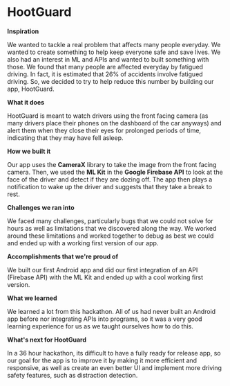 # HootGuard

<b>Inspiration</b>

We wanted to tackle a real problem that affects many people everyday. We wanted to create something to help keep everyone safe and save lives. We also had an interest in ML and APIs and wanted to built something with those. We found that many people are affected everyday by fatigued driving. In fact, it is estimated that 26% of accidents involve fatigued driving. So, we decided to try to help reduce this number by building our app, HootGuard.

<b>What it does</b>

HootGuard is meant to watch drivers using the front facing camera (as many drivers place their phones on the dashboard of the car anyways) and alert them when they close their eyes for prolonged periods of time, indicating that they may have fell asleep.

<b>How we built it</b>

Our app uses the <b>CameraX</b> library to take the image from the front facing camera. Then, we used the <b>ML Kit</b> in the <b>Google Firebase API</b> to look at the face of the driver and detect if they are dozing off. The app then plays a notification to wake up the driver and suggests that they take a break to rest.

<b>Challenges we ran into</b>

We faced many challenges, particularly bugs that we could not solve for hours as well as limitations that we discovered along the way. We worked around these limitations and worked together to debug as best we could and ended up with a working first version of our app.

<b>Accomplishments that we're proud of</b>

We built our first Android app and did our first integration of an API (Firebase API) with the ML Kit and ended up with a cool working first version.

<b>What we learned</b>

We learned a lot from this hackathon. All of us had never built an Android app before nor integrating APIs into programs, so it was a very good learning experience for us as we taught ourselves how to do this.

<b>What's next for HootGuard</b>

In a 36 hour hackathon, its difficult to have a fully ready for release app, so our goal for the app is to improve it by making it more efficient and responsive, as well as create an even better UI and implement more driving safety features, such as distraction detection.
